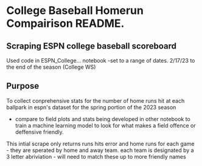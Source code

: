 # College Baseball Homerun Compairison README.

## Scraping ESPN college baseball scoreboard
Used code in ESPN_College... notebook
-set to a range of dates. 2/17/23 to the end of the season (College WS)

## Purpose
To collect conprehensive stats for the number of home runs hit at each ballpark in espn's dataset for the spring portion of the 2023 season

- compare to field plots and stats being developed in other notebook to train a machine learning model to look for what makes a field offence or deffensive friendly.

This intial scrape only returns runs hits error and home runs for each game - they are sperated by home and away team. each team is designated by a 3 letter abriviation - will need to match these up to more friendly names

